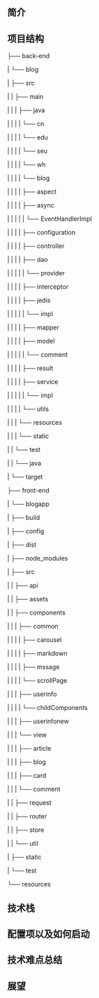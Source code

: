 ## 简介

## 项目结构

├── back-end

|  └── blog

|     ├── src

|     |  ├── main

|     |  |  ├── java

|     |  |  |  └── cn

|     |  |  |     └── edu

|     |  |  |        └── seu

|     |  |  |           └── wh

|     |  |  |              └── blog

|     |  |  |                 ├── aspect

|     |  |  |                 ├── async

|     |  |  |                 |  └── EventHandlerImpl

|     |  |  |                 ├── configuration

|     |  |  |                 ├── controller

|     |  |  |                 ├── dao

|     |  |  |                 |  └── provider

|     |  |  |                 ├── interceptor

|     |  |  |                 ├── jedis

|     |  |  |                 |  └── impl

|     |  |  |                 ├── mapper

|     |  |  |                 ├── model

|     |  |  |                 |  └── comment

|     |  |  |                 ├── result

|     |  |  |                 ├── service

|     |  |  |                 |  └── impl

|     |  |  |                 └── utils

|     |  |  └── resources

|     |  |     └── static

|     |  └── test

|     |     └── java

|     └── target

├── front-end

|  └── blogapp

|     ├── build

|     ├── config

|     ├── dist

|     ├── node_modules

|     ├── src

|     |  ├── api

|     |  ├── assets

|     |  ├── components

|     |  |  ├── common

|     |  |  |  ├── carousel

|     |  |  |  ├── markdown

|     |  |  |  ├── mssage

|     |  |  |  └── scrollPage

|     |  |  ├── userinfo

|     |  |  |  └── childComponents

|     |  |  ├── userinfonew

|     |  |  └── view

|     |  |     ├── article

|     |  |     ├── blog

|     |  |     ├── card

|     |  |     └── comment

|     |  ├── request

|     |  ├── router

|     |  ├── store

|     |  └── util

|     ├── static

|     └── test

└── resources



## 技术栈


## 配置项以及如何启动


## 技术难点总结


## 展望
